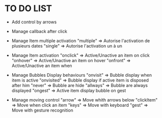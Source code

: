 # TO DO LIST
- Add control by arrows 
- Manage callback after click

- Manage Item multiple activation 
	"multiple" => Autorise l'activation de plusieurs dates
	"single" => Autorise l'activation un à un 

- Manage Item activation 
	"onclick" => Active/Unactive an item on click 
	"onhover" => Active/Unactive an item on hover
	"onfront" => Active/Unactive an item when 

- Manage Bubbles Display behaviours
	"onvisit" => Bubble display when item is active
	"onvisited"	=> Bubble display if active item is disposed after him
	"never" => Bubble are hide
	"allways" => Bubble are always displayed
	"ongest" => Active item display bubble on gest

- Manage moving control 
	"arrow"	=> Move whith arrows below
	"clickItem" => Move when click an item
	"keys" => Move with keyboard
	"gest" => Move with gesture recognition
		

